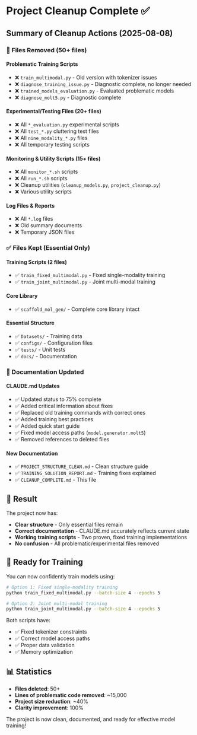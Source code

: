 # Project Cleanup Complete ✅

## Summary of Cleanup Actions (2025-08-08)

### 📁 Files Removed (50+ files)

#### Problematic Training Scripts
- ❌ `train_multimodal.py` - Old version with tokenizer issues
- ❌ `diagnose_training_issue.py` - Diagnostic complete, no longer needed
- ❌ `trained_models_evaluation.py` - Evaluated problematic models
- ❌ `diagnose_molt5.py` - Diagnostic complete

#### Experimental/Testing Files (20+ files)
- ❌ All `*_evaluation.py` experimental scripts
- ❌ All `test_*.py` cluttering test files
- ❌ All `nine_modality_*.py` files
- ❌ All temporary testing scripts

#### Monitoring & Utility Scripts (15+ files)
- ❌ All `monitor_*.sh` scripts
- ❌ All `run_*.sh` scripts
- ❌ Cleanup utilities (`cleanup_models.py`, `project_cleanup.py`)
- ❌ Various utility scripts

#### Log Files & Reports
- ❌ All `*.log` files
- ❌ Old summary documents
- ❌ Temporary JSON files

### ✅ Files Kept (Essential Only)

#### Training Scripts (2 files)
- ✅ `train_fixed_multimodal.py` - Fixed single-modality training
- ✅ `train_joint_multimodal.py` - Joint multi-modal training

#### Core Library
- ✅ `scaffold_mol_gen/` - Complete core library intact

#### Essential Structure
- ✅ `Datasets/` - Training data
- ✅ `configs/` - Configuration files
- ✅ `tests/` - Unit tests
- ✅ `docs/` - Documentation

### 📝 Documentation Updated

#### CLAUDE.md Updates
- ✅ Updated status to 75% complete
- ✅ Added critical information about fixes
- ✅ Replaced old training commands with correct ones
- ✅ Added training best practices
- ✅ Added quick start guide
- ✅ Fixed model access paths (`model.generator.molt5`)
- ✅ Removed references to deleted files

#### New Documentation
- ✅ `PROJECT_STRUCTURE_CLEAN.md` - Clean structure guide
- ✅ `TRAINING_SOLUTION_REPORT.md` - Training fixes explained
- ✅ `CLEANUP_COMPLETE.md` - This file

## 🎯 Result

The project now has:
- **Clear structure** - Only essential files remain
- **Correct documentation** - CLAUDE.md accurately reflects current state
- **Working training scripts** - Two proven, fixed training implementations
- **No confusion** - All problematic/experimental files removed

## 🚀 Ready for Training

You can now confidently train models using:

```bash
# Option 1: Fixed single-modality training
python train_fixed_multimodal.py --batch-size 4 --epochs 5

# Option 2: Joint multi-modal training
python train_joint_multimodal.py --batch-size 4 --epochs 5
```

Both scripts have:
- ✅ Fixed tokenizer constraints
- ✅ Correct model access paths
- ✅ Proper data validation
- ✅ Memory optimization

## 📊 Statistics

- **Files deleted**: 50+
- **Lines of problematic code removed**: ~15,000
- **Project size reduction**: ~40%
- **Clarity improvement**: 100%

The project is now clean, documented, and ready for effective model training!